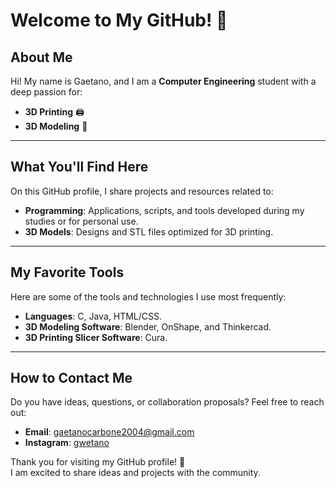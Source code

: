 # Welcome to My GitHub! 👋

## About Me

Hi! My name is Gaetano, and I am a **Computer Engineering** student with a deep passion for:

- **3D Printing** 🖨️
- **3D Modeling** 🧊
---

## What You'll Find Here

On this GitHub profile, I share projects and resources related to:

- **Programming**: Applications, scripts, and tools developed during my studies or for personal use.
- **3D Models**: Designs and STL files optimized for 3D printing.
  
---

## My Favorite Tools

Here are some of the tools and technologies I use most frequently:

- **Languages**: C, Java, HTML/CSS.
- **3D Modeling Software**: Blender, OnShape, and Thinkercad.
- **3D Printing Slicer Software**: Cura.

---

## How to Contact Me

Do you have ideas, questions, or collaboration proposals? Feel free to reach out:

- **Email**: [gaetanocarbone2004@gmail.com](mailto:gaetanocarbone2004@gmail.com)
- **Instagram**: [gwetano](https://www.instagram.com/gwetano/profilecard/?igsh=MXMzc3hncTUyZThoaw==)

Thank you for visiting my GitHub profile! 🚀  
I am excited to share ideas and projects with the community.

